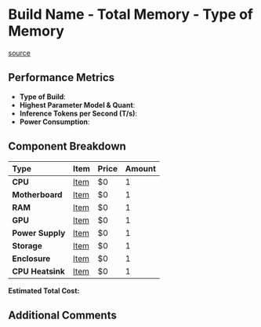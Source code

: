 
# Build Name - Total Memory - Type of Memory
[source](https://example.com) <!-- Link to the source description of the build if there is one-->

<!-- Provide an overview of the build -->

## Performance Metrics

- **Type of Build**: <!-- Specify if the build is Inference Only or Inference and Training -->
- **Highest Parameter Model & Quant**: <!-- If the build has been tested, specify the most demanding model it has successfully ran -->
- **Inference Tokens per Second (T/s)**: <!-- Specify the inference speed in tokens per second (e.g. 20 T/s) for the previous model-->
- **Power Consumption**: <!-- The average wattage used when under load (e.g. 400W), this can be an estimate -->

## Component Breakdown

Type|Item|Price|Amount
:----|:----|:----|:----
**CPU** | [Item](https://example.com) | $0 | 1
**Motherboard** | [Item](https://example.com) | $0 | 1
**RAM** | [Item](https://example.com) | $0 | 1
**GPU** | [Item](https://example.com) | $0 | 1
**Power Supply** | [Item](https://example.com) | $0 | 1
**Storage** | [Item](https://example.com) | $0 | 1
**Enclosure** | [Item](https://example.com) | $0 | 1
**CPU Heatsink** | [Item](https://example.com) | $0 | 1

**Estimated Total Cost:**  <!-- The estimated total cost of the hardware -->

## Additional Comments

<!-- Include any information like software settings, hurdles someone may encounter, alternative choices, and other guidance for someone reproducing this build -->